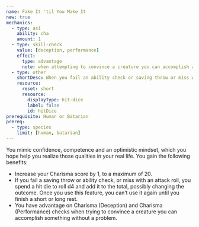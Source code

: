 ```yaml
---
name: Fake It 'til You Make It
new: true
mechanics:
  - type: asi
    ability: cha
    amount: 1
  - type: skill-check
    value: [deception, performance]
    effect:
      type: advantage
      note: when attempting to convince a creature you can accomplish a task
  - type: other
    shortDesc: When you fail an ability check or saving throw or miss with an attack roll, spent a hit dice to add a d4 to the roll.
    resource:
      reset: short
      resource:
        displayType: hit-dice
        label: false
        id: hitDice
prerequisite: Human or Batarian
prereq:
  - type: species
    limit: [human, batarian]
---
```

You mimic confidence, competence and an optimistic mindset, which you hope help you realize those qualities in
your real life. You gain the following benefits:

- Increase your Charisma score by 1, to a maximum of 20.
- If you fail a saving throw or ability check, or miss with an attack roll, you spend a hit die to roll d4 and
add it to the total, possibly changing the outcome. Once you use this feature, you can’t use it again until you
finish a short or long rest.
- You have advantage on Charisma (Deception) and Charisma (Performance) checks when trying to convince a creature you
can accomplish something without a problem.
